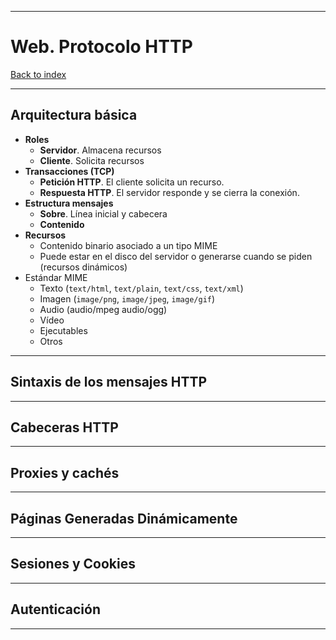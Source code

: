 
---
# Web. Protocolo HTTP

[Back to index](../CS/OS/README.md)

---
## Arquitectura básica
- **Roles**
	- **Servidor**. Almacena recursos
	- **Cliente**. Solicita recursos
- **Transacciones (TCP)**
	- **Petición HTTP**. El cliente solicita un recurso.
	- **Respuesta HTTP**. El servidor responde y se cierra la conexión.
- **Estructura mensajes**
	- **Sobre**. Línea inicial y cabecera
	- **Contenido**
- **Recursos**
	- Contenido binario asociado a un tipo MIME
	- Puede estar en el disco del servidor o generarse cuando se piden (recursos dinámicos)
- Estándar MIME
	- Texto (`text/html`, `text/plain`, `text/css`, `text/xml`)
	- Imagen (`image/png`, `image/jpeg`, `image/gif`)
	- Audio (audio/mpeg audio/ogg)
	- Vídeo
	- Ejecutables
	- Otros
---
## Sintaxis de los mensajes HTTP


---
## Cabeceras HTTP


---
## Proxies y cachés


---
## Páginas Generadas Dinámicamente


---
## Sesiones y Cookies


---
## Autenticación


---